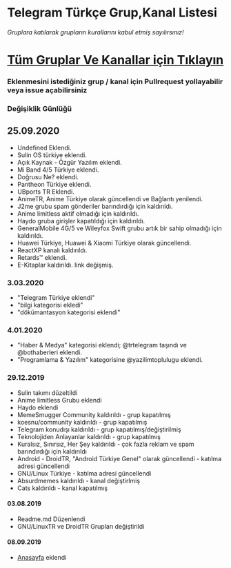 # Telegram Türkçe Grup,Kanal Listesi

###### Gruplara katılarak grupların kurallarını kabul etmiş sayılırsınız!

# [Tüm Gruplar Ve Kanallar için Tıklayın](https://caticer.github.io/Telegram-Turkiye/)

### Eklenmesini istediğiniz grup / kanal için Pullrequest yollayabilir veya issue açabilirsiniz

### Değişiklik Günlüğü

##  25.09.2020
- Undefined Eklendi.
- Sulin OS türkiye eklendi.
- Açık Kaynak - Özgür Yazılım eklendi.
- Mi Band 4/5 Türkiye eklendi.
- Doğrusu Ne? eklendi.
- Pantheon Türkiye eklendi.
- UBports TR Eklendi.
- AnimeTR, Anime Türkiye olarak güncellendi ve Bağlantı yenilendi.
- J2me grubu spam gönderiler barındırdığı için kaldırıldı.
- Anime limitless aktif olmadığı için kaldırıldı.
- Haydo gruba girişler kapatıldığı için kaldırıldı.
- GeneralMobile 4G/5 ve Wileyfox Swift grubu artık bir sahip olmadığı için kaldırıldı.
- Huawei Türkiye, Huawei & Xiaomi Türkiye olarak güncellendi.
- ReactXP kanalı kaldırıldı.
- Retards™ eklendi.
- E-Kitaplar kaldırıldı. link değişmiş.

### 3.03.2020
- "Telegram Türkiye eklendi"
- "bilgi kategorisi ekledi"
- "dökümantasyon kategorisi eklendi"

### 4.01.2020
- "Haber & Medya" kategorisi eklendi; @trtelegram taşındı ve @bothaberleri eklendi.
- "Programlama & Yazılım" kategorisine @yazilimtoplulugu eklendi.

### 29.12.2019
- Sulin takımı düzeltildi
- Anime limitless Grubu eklendi
- Haydo eklendi
- MemeSmugger Community kaldırıldı - grup kapatılmış
- koesnu/community kaldırıldı - grup kapatılmış
- Telegram konudışı kaldırıldı - grup kapatılmış/değiştirilmiş
- Teknolojiden Anlayanlar kaldırıldı - grup kapatılmış
- Kuralsız, Sınırsız, Her Şey kaldırıldı - çok fazla reklam ve spam barındırdığı için kaldırıldı
- Android - DroidTR, "Android Türkiye Genel" olarak güncellendi - katılma adresi güncellendi
- GNU/Linux Türkiye - katılma adresi güncellendi
- Absurdmemes kaldırıldı - kanal değiştirlmiş
- Cats kaldırıldı - kanal kapatılmış

#### 03.08.2019
- Readme.md Düzenlendi
- GNU/LinuxTR ve DroidTR Grupları değiştirildi

#### 08.09.2019
- [Anasayfa](https://t.me/anasayfa) eklendi 
